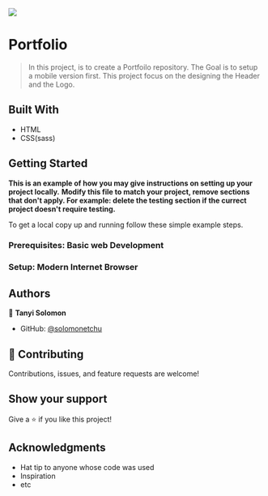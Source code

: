![](https://img.shields.io/badge/Microverse-blueviolet)

# Portfolio

> In this project, is to create a Portfoilo repository. The Goal is to setup a mobile version first. This project focus on the designing the Header and the Logo.

## Built With

- HTML
- CSS(sass)


## Getting Started

**This is an example of how you may give instructions on setting up your project locally.**
**Modify this file to match your project, remove sections that don't apply. For example: delete the testing section if the currect project doesn't require testing.**


To get a local copy up and running follow these simple example steps.

### Prerequisites: Basic web Development

### Setup: Modern Internet Browser




## Authors

👤 **Tanyi Solomon**

- GitHub: [@solomonetchu](https://github.com/solomonetchu)

## 🤝 Contributing

Contributions, issues, and feature requests are welcome!

## Show your support

Give a ⭐️ if you like this project!

## Acknowledgments

- Hat tip to anyone whose code was used
- Inspiration
- etc